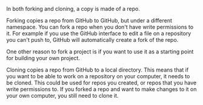 In both forking and cloning, a copy is made of a repo.

Forking copies a repo from GitHub to GitHub, but under a different
namespace. You can fork a repo when you don't have write permissions
to it. For example if you use the GitHub interface to edit a file on
a repository you can't push to, GitHub will automatically create a
fork of the repo.

One other reason to fork a project is if you want to use it as a
starting point for building your own project.

Cloning copies a repo from GitHub to a local directory. This
means that if you want to be able to work on a repository on your
computer, it needs to be cloned. This could be used for repos you
created, or repos that you have write permissions to. If you forked
a repo and want to make changes to it on your own computer, you
still need to clone it. 
